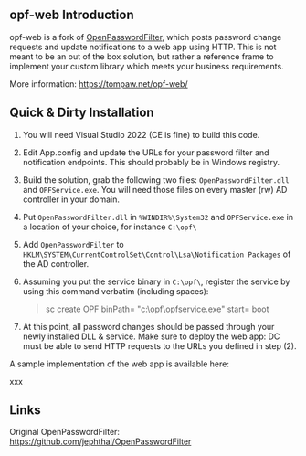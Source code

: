 opf-web Introduction
--------------------

opf-web is a fork of [OpenPasswordFilter](https://github.com/jephthai/OpenPasswordFilter), which posts password change requests and update notifications to a web app using HTTP. This is not meant to be an out of the box solution, but rather a reference frame to implement your custom library which meets your business requirements.

More information: https://tompaw.net/opf-web/

Quick & Dirty Installation
--------------------------

1) You will need Visual Studio 2022 (CE is fine) to build this code.
2) Edit App.config and update the URLs for your password filter and notification endpoints. This should probably be in Windows registry.
3) Build the solution, grab the following two files: `OpenPasswordFilter.dll` and `OPFService.exe`. You will need those files on every master (rw) AD controller in your domain.
4) Put `OpenPasswordFilter.dll` in `%WINDIR%\System32` and `OPFService.exe` in a location of your choice, for instance `C:\opf\`
5) Add `OpenPasswordFilter` to `HKLM\SYSTEM\CurrentControlSet\Control\Lsa\Notification Packages` of the AD controller.
6) Assuming you put the service binary in `C:\opf\`, register the service by using this command verbatim (including spaces):

    > sc create OPF binPath= "c:\opf\opfservice.exe" start= boot

7) At this point, all password changes should be passed through your newly installed DLL & service. Make sure to deploy the web app: DC must be able to send HTTP requests to the URLs you defined in step (2). 

A sample implementation of the web app is available here:

xxx

Links
-----

Original OpenPasswordFilter: https://github.com/jephthai/OpenPasswordFilter
